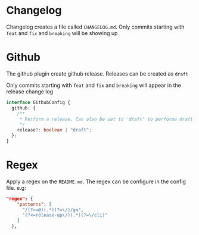 # Changelog

Changelog creates a file called `CHANGELOG.md`. Only commits starting with
`feat` and `fix` and `breaking` will be showing up

# Github

The github plugin create github release. Releases can be created as `draft`

Only commits starting with `feat` and `fix` and `breaking` will appear in the
release change log

```ts
interface GithubConfig {
  github: {
    /**
     * Perform a release. Can also be set to 'draft' to performa draft release
     */
    release?: boolean | "draft";
  };
}
```

# Regex

Apply a regex on the `README.md`. The regex can be configure in the config file.
e.g:

```json
"regex": {
    "patterns": [
      "/(?<=@)(.*)(?=\/)/gm",
      "(?<=release-up\/)(.*)(?=\/cli)"
    ]
  },
```
